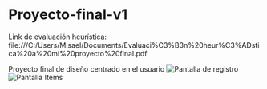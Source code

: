 # Proyecto-final-v1
Link de evaluación heurística:
file:///C:/Users/Misael/Documents/Evaluaci%C3%B3n%20heur%C3%ADstica%20a%20mi%20proyecto%20final.pdf


Proyecto final de diseño centrado en el usuario
![Pantalla de registro](https://user-images.githubusercontent.com/111713696/207163974-94c808b0-b7f7-410e-9556-cf52ed1e7dbf.png)
![Pantalla Items](https://user-images.githubusercontent.com/111713696/207163980-f81ea004-e8c3-4051-9bb5-7b67c92d59b2.png)
